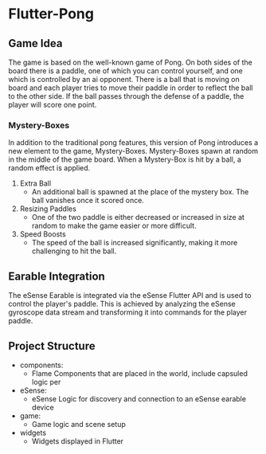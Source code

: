 # Flutter-Pong

## Game Idea
The game is based on the well-known game of Pong.
On both sides of the board there is a paddle, one of which you can control yourself, and one which is controlled by an ai opponent.
There is a ball that is moving on board and each player tries to move their paddle in order to reflect the ball to the other side.
If the ball passes through the defense of a paddle, the player will score one point.

### Mystery-Boxes
In addition to the traditional pong features, this version of Pong introduces a new element to the game, Mystery-Boxes.
Mystery-Boxes spawn at random in the middle of the game board.
When a Mystery-Box is hit by a ball, a random effect is applied.

1. Extra Ball
   - An additional ball is spawned at the place of the mystery box. The ball vanishes once it scored once.
2. Resizing Paddles
   - One of the two paddle is either decreased or increased in size at random to make the game easier or more difficult.
3. Speed Boosts
   - The speed of the ball is increased significantly, making it more challenging to hit the ball. 

## Earable Integration
The eSense Earable is integrated via the eSense Flutter API and is used to control the player's paddle.
This is achieved by analyzing the eSense gyroscope data stream and transforming it into commands for the player paddle.

## Project Structure
- components:
  - Flame Components that are placed in the world, include capsuled logic per 
- eSense:
  - eSense Logic for discovery and connection to an eSense earable device
- game:
  - Game logic and scene setup
- widgets
  - Widgets displayed in Flutter
